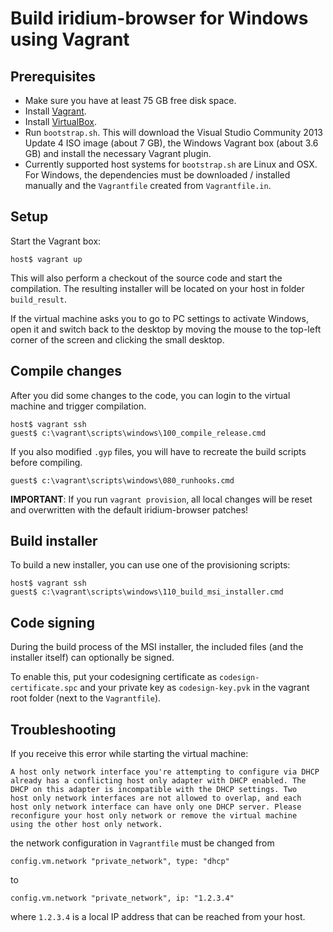 # Build iridium-browser for Windows using Vagrant

## Prerequisites

- Make sure you have at least 75 GB free disk space.
- Install [Vagrant](https://www.vagrantup.com).
- Install [VirtualBox](https://www.virtualbox.org).
- Run `bootstrap.sh`. This will download the Visual Studio Community 2013
  Update 4 ISO image (about 7 GB), the Windows Vagrant box (about 3.6 GB)
  and install the necessary Vagrant plugin.
- Currently supported host systems for `bootstrap.sh` are Linux and OSX.
  For Windows, the dependencies must be downloaded / installed manually
  and the `Vagrantfile` created from `Vagrantfile.in`.

## Setup

Start the Vagrant box:

    host$ vagrant up

This will also perform a checkout of the source code and start the compilation.
The resulting installer will be located on your host in folder `build_result`.

If the virtual machine asks you to go to PC settings to activate Windows, open
it and switch back to the desktop by moving the mouse to the top-left corner of
the screen and clicking the small desktop.

## Compile changes

After you did some changes to the code, you can login to the virtual machine and
trigger compilation.

    host$ vagrant ssh
    guest$ c:\vagrant\scripts\windows\100_compile_release.cmd

If you also modified `.gyp` files, you will have to recreate the build scripts
before compiling.

    guest$ c:\vagrant\scripts\windows\080_runhooks.cmd

**IMPORTANT**: If you run `vagrant provision`, all local changes will be reset
               and overwritten with the default iridium-browser patches!

## Build installer

To build a new installer, you can use one of the provisioning scripts:

    host$ vagrant ssh
    guest$ c:\vagrant\scripts\windows\110_build_msi_installer.cmd

## Code signing

During the build process of the MSI installer, the included files (and the
installer itself) can optionally be signed.

To enable this, put your codesigning certificate as `codesign-certificate.spc`
and your private key as `codesign-key.pvk` in the vagrant root folder (next
to the `Vagrantfile`).

## Troubleshooting

If you receive this error while starting the virtual machine:
```
A host only network interface you're attempting to configure via DHCP
already has a conflicting host only adapter with DHCP enabled. The
DHCP on this adapter is incompatible with the DHCP settings. Two
host only network interfaces are not allowed to overlap, and each
host only network interface can have only one DHCP server. Please
reconfigure your host only network or remove the virtual machine
using the other host only network.
```

the network configuration in `Vagrantfile` must be changed from

    config.vm.network "private_network", type: "dhcp"

to

    config.vm.network "private_network", ip: "1.2.3.4"

where `1.2.3.4` is a local IP address that can be reached from your host.
